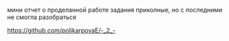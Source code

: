 мини отчет о проделанной работе 
задания приколные, но с последними не смогла разобраться 

https://github.com/polikarpovaE/-_2_-

